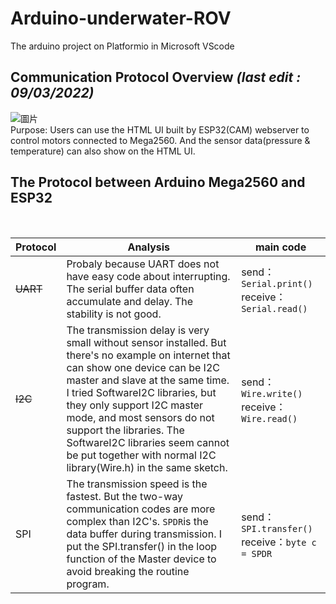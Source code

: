 # Arduino-underwater-ROV
The arduino project on Platformio in Microsoft VScode
<br>
## Communication Protocol Overview <I>(last edit : 09/03/2022)</I>
![圖片](https://user-images.githubusercontent.com/103128273/188257759-3a2d44f8-84d8-4325-b277-ad3f182dfbbf.png)
<br>
Purpose: Users can use the HTML UI built by ESP32(CAM) webserver to control motors connected to Mega2560. And the sensor data(pressure & temperature) can also show on the HTML UI.
<br>
## The Protocol between Arduino Mega2560 and ESP32
<br>
<div align="center">

| Protocol  | Analysis| main code |
| ---------- | -----------| -----------|
| ~~UART~~  | Probaly because UART does not have easy code about interrupting. The serial buffer data often accumulate and delay. The stability is not good. | send：```Serial.print()``` receive：```Serial.read()```|
| ~~I2C~~   | The transmission delay is very small without sensor installed. But there's no example on internet that can show one device can be I2C master and slave at the same time. I tried SoftwareI2C libraries, but they only support I2C master mode, and most sensors do not support the libraries. The SoftwareI2C libraries seem cannot be put together with normal I2C library(Wire.h) in the same sketch.  | send：```Wire.write()``` receive：```Wire.read()```|
| SPI  | The transmission speed is the fastest. But the two-way communication codes are more complex than I2C's. ```SPDR```is the data buffer during transmission. I put the SPI.transfer() in the loop function of the Master device to avoid breaking the routine program. | send：```SPI.transfer()``` receive：```byte c = SPDR```|

</div>
